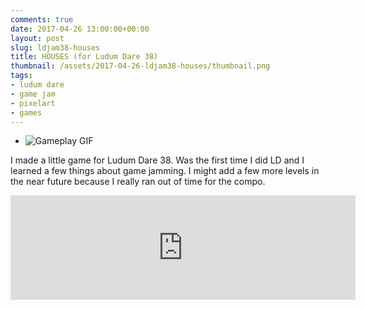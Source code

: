 ```yaml
---
comments: true
date: 2017-04-26 13:00:00+00:00
layout: post
slug: ldjam38-houses
title: HOUSES (for Ludum Dare 38)
thumbnail: /assets/2017-04-26-ldjam38-houses/thumbnail.png
tags:
- ludum dare
- game jam
- pixelart
- games
---
```


* ![Gameplay GIF](/assets/2017-04-26-ldjam38-houses/gameplay.gif)

I made a little game for Ludum Dare 38. Was the first time I did LD and I learned a few things about game jamming. I might add a few more levels in the near future because I really ran out of time for the compo.

<iframe frameborder="0" src="https://itch.io/embed/136904" width="552" height="167"></iframe>